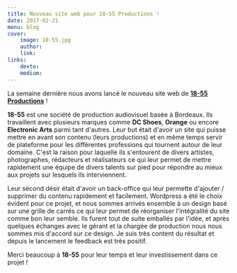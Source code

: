 ```yaml
---
title: Nouveau site web pour 18-55 Productions !
date: 2017-02-21
menu: blog
cover:
    image: 18-55.jpg
    author:
    link:
links:
    devto:
    medium:
---
```

La semaine dernière nous avons lancé le nouveau site web de **[18-55 Productions](http://18-55.fr)** !

**18-55** est une société de production audiovisuel basée à Bordeaux. Ils travaillent avec plusieurs marques comme **DC Shoes**, **Orange** ou encore **Electronic Arts** parmi tant d'autres. Leur but était d'avoir un site qui puisse mettre en avant son contenu (leurs productions) et en même temps servir de plateforme pour les différentes professions qui tournent autour de leur domaine. C'est la raison pour laquelle ils s'entourent de divers artistes, photographes, rédacteurs et réalisateurs ce qui leur permet de mettre rapidement une équipe de divers talents sur pied pour répondre au mieux aux projets sur lesquels ils interviennent.

Leur second désir était d'avoir un back-office qui leur permette d'ajouter / supprimer du contenu rapidement et facilement. Wordpress a été le choix évident pour ce projet, et nous sommes arrivés ensemble à un design basé sur une grille de carrés ce qui leur permet de réorganiser l'intégralité du site comme bon leur semble. Ils furent tout de suite emballés par l'idée, et après quelques échanges avec le gérant et la chargée de production nous nous sommes mis d'accord sur ce design. Je suis très content du résultat et depuis le lancement le feedback est très positif.

Merci beaucoup à **18-55** pour leur temps et leur investissement dans ce projet !
